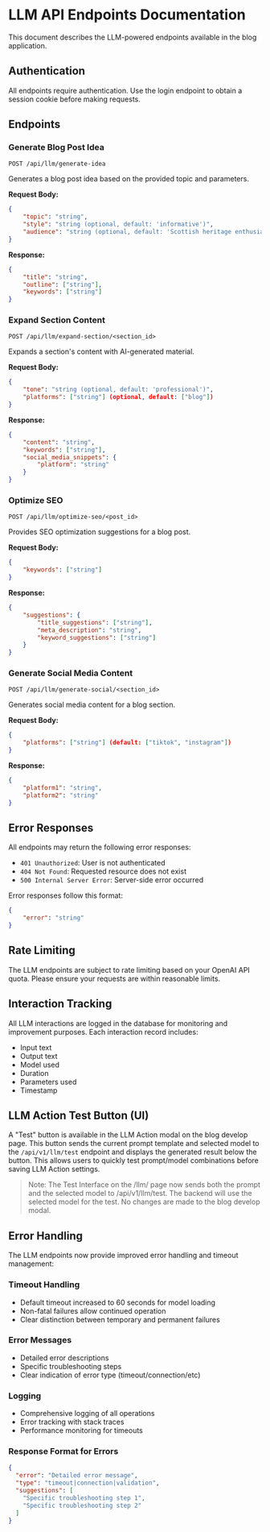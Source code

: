 # LLM API Endpoints Documentation

This document describes the LLM-powered endpoints available in the blog application.

## Authentication

All endpoints require authentication. Use the login endpoint to obtain a session cookie before making requests.

## Endpoints

### Generate Blog Post Idea
`POST /api/llm/generate-idea`

Generates a blog post idea based on the provided topic and parameters.

**Request Body:**
```json
{
    "topic": "string",
    "style": "string (optional, default: 'informative')",
    "audience": "string (optional, default: 'Scottish heritage enthusiasts')"
}
```

**Response:**
```json
{
    "title": "string",
    "outline": ["string"],
    "keywords": ["string"]
}
```

### Expand Section Content
`POST /api/llm/expand-section/<section_id>`

Expands a section's content with AI-generated material.

**Request Body:**
```json
{
    "tone": "string (optional, default: 'professional')",
    "platforms": ["string"] (optional, default: ["blog"])
}
```

**Response:**
```json
{
    "content": "string",
    "keywords": ["string"],
    "social_media_snippets": {
        "platform": "string"
    }
}
```

### Optimize SEO
`POST /api/llm/optimize-seo/<post_id>`

Provides SEO optimization suggestions for a blog post.

**Request Body:**
```json
{
    "keywords": ["string"]
}
```

**Response:**
```json
{
    "suggestions": {
        "title_suggestions": ["string"],
        "meta_description": "string",
        "keyword_suggestions": ["string"]
    }
}
```

### Generate Social Media Content
`POST /api/llm/generate-social/<section_id>`

Generates social media content for a blog section.

**Request Body:**
```json
{
    "platforms": ["string"] (default: ["tiktok", "instagram"])
}
```

**Response:**
```json
{
    "platform1": "string",
    "platform2": "string"
}
```

## Error Responses

All endpoints may return the following error responses:

- `401 Unauthorized`: User is not authenticated
- `404 Not Found`: Requested resource does not exist
- `500 Internal Server Error`: Server-side error occurred

Error responses follow this format:
```json
{
    "error": "string"
}
```

## Rate Limiting

The LLM endpoints are subject to rate limiting based on your OpenAI API quota. Please ensure your requests are within reasonable limits.

## Interaction Tracking

All LLM interactions are logged in the database for monitoring and improvement purposes. Each interaction record includes:
- Input text
- Output text
- Model used
- Duration
- Parameters used
- Timestamp 

## LLM Action Test Button (UI)

A "Test" button is available in the LLM Action modal on the blog develop page. This button sends the current prompt template and selected model to the `/api/v1/llm/test` endpoint and displays the generated result below the button. This allows users to quickly test prompt/model combinations before saving LLM Action settings.

> Note: The Test Interface on the /llm/ page now sends both the prompt and the selected model to /api/v1/llm/test. The backend will use the selected model for the test. No changes are made to the blog develop modal.

## Error Handling

The LLM endpoints now provide improved error handling and timeout management:

### Timeout Handling
- Default timeout increased to 60 seconds for model loading
- Non-fatal failures allow continued operation
- Clear distinction between temporary and permanent failures

### Error Messages
- Detailed error descriptions
- Specific troubleshooting steps
- Clear indication of error type (timeout/connection/etc)

### Logging
- Comprehensive logging of all operations
- Error tracking with stack traces
- Performance monitoring for timeouts

### Response Format for Errors
```json
{
  "error": "Detailed error message",
  "type": "timeout|connection|validation",
  "suggestions": [
    "Specific troubleshooting step 1",
    "Specific troubleshooting step 2"
  ]
}
``` 